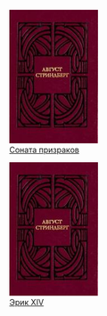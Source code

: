 ![](Соната%20призраков.jpg)  
[Соната призраков](Соната%20призраков.txt)

![](Эрик%20XIV.jpg)  
[Эрик XIV](Эрик%20XIV.txt)
